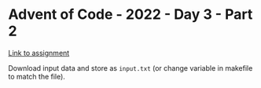 # Advent of Code - 2022 - Day 3 - Part 2
[Link to assignment](https://adventofcode.com/2022/day/3)

Download input data and store as `input.txt` (or change variable in makefile to match the file).

